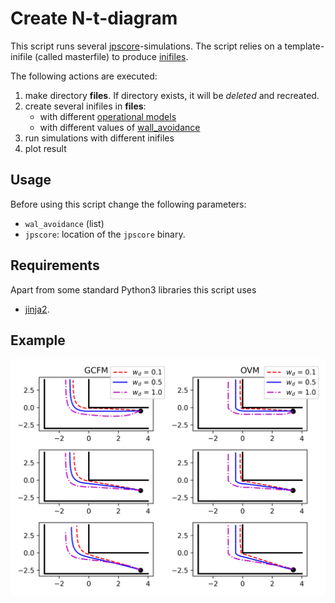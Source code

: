 # Create N-t-diagram

This script runs several [jpscore](https://www.jupedsim.org/jpscore_introduction.html)-simulations.
The script relies on a template-inifile (called masterfile) to produce [inifiles](https://www.jupedsim.org/jpscore_inifile.html).

The following actions are executed:

1. make directory **files**. If directory exists, it will be *deleted* and recreated.
2. create several inifiles in **files**:
    - with different [operational models](https://www.jupedsim.org/jpscore_operativ.html)
    - with different values of [wall_avoidance](https://www.jupedsim.org/jpscore_direction.html#strategy-8)
3. run simulations with different inifiles
4. plot result

## Usage

Before using this script change the following parameters:

- `wal_avoidance` (list)
- `jpscore`: location of the `jpscore` binary.

## Requirements

Apart from some standard Python3 libraries this script uses

- [jinja2](https://jinja2docs.readthedocs.io/en/stable/).

## Example

![result](corner-1.png)
